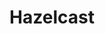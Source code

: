 ---
blog: https://hazelcast.com/blog
codehost: https://github.com/hazelcast
facebook: https://facebook.com/hazelcast
linkedin: https://linkedin.com/company/hazelcast
logohandle: hazelcast
sort: hazelcast
title: Hazelcast
twitter: https://x.com/hazelcast
website: https://hazelcast.com/
youtube: https://youtube.com/channel/UCcmAc2DAdFXSI9nx85ifsyw
---